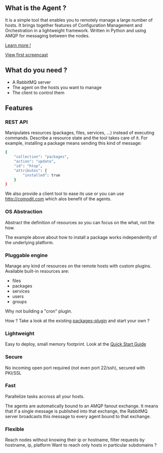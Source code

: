 ## What is the Agent ?
It is a simple tool that enables you to remotely manage a large number of hosts.  It brings
together features of Configuration Management and Orchestration in a
lightweight framework.  Written in Python and using AMQP for messaging between
the nodes.

[Learn more !](http://comodit.github.com/synapse-agent/)

[View first screencast](http://www.youtube.com/watch?v=SrXDTZJLeGg)

## What do you need ?
* A RabbitMQ server
* The agent on the hosts you want to manage
* The client to control them

## Features
### REST API
Manipulates resources (packages, files, services, ...) instead of executing commands.
Describe a resource state and the tool takes care of it.
For example, installing a package means sending this kind of message:

```bash
{
    "collection": "packages",
    "action": "update",
    "id": "htop",
    "attributes": {
        "installed": true
    }
}
```

We also provide a client tool to ease its use or you can use http://comodit.com which alos benefit of the agents.


### OS Abstraction
Abstract the definition of resources so you can focus on the what, not the how.

The example above about how to install a package works independently of the underlying platform.

### Pluggable engine
Manage any kind of resources on the remote hosts with custom plugins. Available built-in resources are:
* files
* packages
* services
* users
* groups

Why not building a "cron" plugin.

How ? Take a look at the existing [packages-plugin](https://github.com/comodit/synapse-agent/tree/master/synapse/resources/packages-plugin) and start your own ?

### Lightweight
Easy to deploy, small memory footprint.
Look at the [Quick Start Guide](https://github.com/comodit/synapse-agent/wiki/Quick-Start-Guide)

### Secure
No incoming open port required (not even port 22/ssh), secured with PKI/SSL

### Fast 
Parallelize tasks accross all your hosts.

The agents are automatically bound to an AMQP fanout exchange. It means that if a
single message is published into that exchange, the RabbitMQ server broadcasts
this message to every agent bound to that exchange.

### Flexible 
Reach nodes without knowing their ip or hostname, filter requests by hostname, ip, platform
Want to reach only hosts in particular subdomains ?

